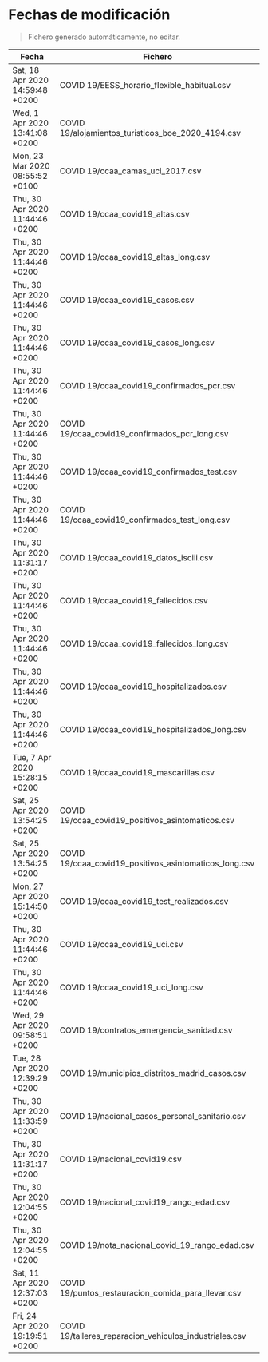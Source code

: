# Fechas de modificación

> Fichero generado automáticamente, no editar.

| Fecha                           | Fichero                  |
|---------------------------------|--------------------------|
| Sat, 18 Apr 2020 14:59:48 +0200  | COVID 19/EESS_horario_flexible_habitual.csv |
| Wed, 1 Apr 2020 13:41:08 +0200  | COVID 19/alojamientos_turisticos_boe_2020_4194.csv |
| Mon, 23 Mar 2020 08:55:52 +0100  | COVID 19/ccaa_camas_uci_2017.csv |
| Thu, 30 Apr 2020 11:44:46 +0200  | COVID 19/ccaa_covid19_altas.csv |
| Thu, 30 Apr 2020 11:44:46 +0200  | COVID 19/ccaa_covid19_altas_long.csv |
| Thu, 30 Apr 2020 11:44:46 +0200  | COVID 19/ccaa_covid19_casos.csv |
| Thu, 30 Apr 2020 11:44:46 +0200  | COVID 19/ccaa_covid19_casos_long.csv |
| Thu, 30 Apr 2020 11:44:46 +0200  | COVID 19/ccaa_covid19_confirmados_pcr.csv |
| Thu, 30 Apr 2020 11:44:46 +0200  | COVID 19/ccaa_covid19_confirmados_pcr_long.csv |
| Thu, 30 Apr 2020 11:44:46 +0200  | COVID 19/ccaa_covid19_confirmados_test.csv |
| Thu, 30 Apr 2020 11:44:46 +0200  | COVID 19/ccaa_covid19_confirmados_test_long.csv |
| Thu, 30 Apr 2020 11:31:17 +0200  | COVID 19/ccaa_covid19_datos_isciii.csv |
| Thu, 30 Apr 2020 11:44:46 +0200  | COVID 19/ccaa_covid19_fallecidos.csv |
| Thu, 30 Apr 2020 11:44:46 +0200  | COVID 19/ccaa_covid19_fallecidos_long.csv |
| Thu, 30 Apr 2020 11:44:46 +0200  | COVID 19/ccaa_covid19_hospitalizados.csv |
| Thu, 30 Apr 2020 11:44:46 +0200  | COVID 19/ccaa_covid19_hospitalizados_long.csv |
| Tue, 7 Apr 2020 15:28:15 +0200  | COVID 19/ccaa_covid19_mascarillas.csv |
| Sat, 25 Apr 2020 13:54:25 +0200  | COVID 19/ccaa_covid19_positivos_asintomaticos.csv |
| Sat, 25 Apr 2020 13:54:25 +0200  | COVID 19/ccaa_covid19_positivos_asintomaticos_long.csv |
| Mon, 27 Apr 2020 15:14:50 +0200  | COVID 19/ccaa_covid19_test_realizados.csv |
| Thu, 30 Apr 2020 11:44:46 +0200  | COVID 19/ccaa_covid19_uci.csv |
| Thu, 30 Apr 2020 11:44:46 +0200  | COVID 19/ccaa_covid19_uci_long.csv |
| Wed, 29 Apr 2020 09:58:51 +0200  | COVID 19/contratos_emergencia_sanidad.csv |
| Tue, 28 Apr 2020 12:39:29 +0200  | COVID 19/municipios_distritos_madrid_casos.csv |
| Thu, 30 Apr 2020 11:33:59 +0200  | COVID 19/nacional_casos_personal_sanitario.csv |
| Thu, 30 Apr 2020 11:31:17 +0200  | COVID 19/nacional_covid19.csv |
| Thu, 30 Apr 2020 12:04:55 +0200  | COVID 19/nacional_covid19_rango_edad.csv |
| Thu, 30 Apr 2020 12:04:55 +0200  | COVID 19/nota_nacional_covid_19_rango_edad.csv |
| Sat, 11 Apr 2020 12:37:03 +0200  | COVID 19/puntos_restauracion_comida_para_llevar.csv |
| Fri, 24 Apr 2020 19:19:51 +0200  | COVID 19/talleres_reparacion_vehiculos_industriales.csv |
